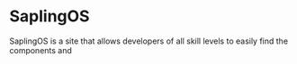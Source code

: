# SaplingOS
SaplingOS is a site that allows developers of all skill levels to easily find the components and 
